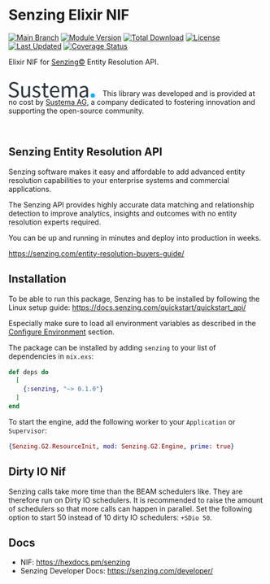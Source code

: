 # Senzing Elixir NIF

[![Main Branch](https://github.com/sustema-ag/senzing-elixir/actions/workflows/branch_main.yml/badge.svg?branch=main)](https://github.com/sustema-ag/senzing-elixir/actions/workflows/branch_main.yml)
[![Module Version](https://img.shields.io/hexpm/v/senzing.svg)](https://hex.pm/packages/senzing)
[![Total Download](https://img.shields.io/hexpm/dt/senzing.svg)](https://hex.pm/packages/senzing)
[![License](https://img.shields.io/hexpm/l/senzing.svg)](https://github.com/sustema-ag/senzing-elixir/blob/main/LICENSE)
[![Last Updated](https://img.shields.io/github/last-commit/sustema-ag/senzing-elixir.svg)](https://github.com/sustema-ag/senzing-elixir/commits/master)
[![Coverage Status](https://coveralls.io/repos/github/sustema-ag/senzing-elixir/badge.svg?branch=main)](https://coveralls.io/github/sustema-ag/senzing-elixir?branch=main)

<!-- MDOC -->

Elixir NIF for [Senzing©](https://senzing.com/) Entity Resolution API.

<br clear="left"/>

<picture style="margin-right: 15px; float: left;">
  <source
    media="(prefers-color-scheme: dark)"
    srcset="assets/logo-full-dark.svg"
    width="170px"
    align="left"
  />
  <source
    media="(prefers-color-scheme: light)"
    srcset="assets/logo-full-light.svg"
    width="170px"
    align="left"
  />
  <img
    src="assets/logo-full-light.svg"
    alt="Sustema Logo"
    width="170px"
    align="left"
  />
</picture>

This library was developed and is provided at no cost by
[Sustema AG](https://sustema.io), a company dedicated to fostering innovation
and supporting the open-source community.

<br clear="left"/>

## Senzing Entity Resolution API

Senzing software makes it easy and affordable to add advanced entity resolution
capabilities to your enterprise systems and commercial applications.

The Senzing API provides highly accurate data matching and relationship
detection to improve analytics, insights and outcomes with no entity resolution
experts required.

You can be up and running in minutes and deploy into production in weeks.

<https://senzing.com/entity-resolution-buyers-guide/>

## Installation

To be able to run this package, Senzing has to be installed by following the
Linux setup guide: <https://docs.senzing.com/quickstart/quickstart_api/>

Especially make sure to load all environment variables as described in the
[Configure Environment](https://docs.senzing.com/quickstart/quickstart_api/)
section.

The package can be installed by adding `senzing` to your list of dependencies
in `mix.exs`:

```elixir
def deps do
  [
    {:senzing, "~> 0.1.0"}
  ]
end
```

To start the engine, add the following worker to your `Application` or
`Supervisor`:

```elixir
{Senzing.G2.ResourceInit, mod: Senzing.G2.Engine, prime: true}
```

## Dirty IO Nif

Senzing calls take more time than the BEAM schedulers like. They are therefore
run on Dirty IO schedulers. It is recommended to raise the amount of schedulers
so that more calls can happen in parallel. Set the following option to start
50 instead of 10 dirty IO schedulers: `+SDio 50`.

## Docs

* NIF: <https://hexdocs.pm/senzing>
* Senzing Developer Docs: <https://senzing.com/developer/>

